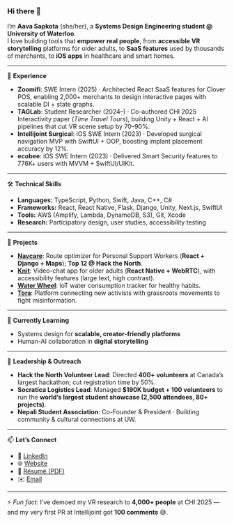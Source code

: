 ### Hi there 👋

I’m **Aava Sapkota** (she/her), a **Systems Design Engineering student @ University of Waterloo**.  
I love building tools that **empower real people**, from **accessible VR storytelling** platforms for older adults, to **SaaS features** used by thousands of merchants, to **iOS apps** in healthcare and smart homes.

---

🔭 **Experience**
- **Zoomifi**: SWE Intern (2025) · Architected React SaaS features for Clover POS, enabling 2,000+ merchants to design interactive pages with scalable DI + state graphs.  
- **TAGLab**: Student Researcher (2024–) · Co-authored CHI 2025 Interactivity paper (*Time Travel Tours*), building Unity + React + AI pipelines that cut VR scene setup by 70–90%.  
- **Intellijoint Surgical**: iOS SWE Intern (2023) · Developed surgical navigation MVP with SwiftUI + OOP, boosting implant placement accuracy by 12%.  
- **ecobee**: iOS SWE Intern (2023) · Delivered Smart Security features to 776K+ users with MVVM + SwiftUI/UIKit.  

---

🛠 **Technical Skills**
- **Languages:** TypeScript, Python, Swift, Java, C++, C#  
- **Frameworks:** React, React Native, Flask, Django, Unity, Next.js, SwiftUI  
- **Tools:** AWS (Amplify, Lambda, DynamoDB, S3), Git, Xcode  
- **Research:** Participatory design, user studies, accessibility testing  

---

🚀 **Projects**
- [**Navcare**](https://devpost.com/software/navcare): Route optimizer for Personal Support Workers (**React + Django + Maps**); **Top 12 @ Hack the North**.  
- [**Knit**](https://devpost.com/software/knit): Video-chat app for older adults (**React Native + WebRTC**), with accessibility features (large text, high contrast).  
- [**Water Wheel**](https://devpost.com/software/water-wheel): IoT water consumption tracker for healthy habits.  
- [**Tora**](https://devpost.com/software/tora-70zn3e): Platform connecting new activists with grassroots movements to fight misinformation.  

---

🌱 **Currently Learning**
- Systems design for **scalable, creator-friendly platforms**  
- Human-AI collaboration in **digital storytelling**  

---

🎤 **Leadership & Outreach**
- **Hack the North Volunteer Lead**: Directed **400+ volunteers** at Canada’s largest hackathon; cut registration time by 50%.  
- **Socratica Logistics Lead**: Managed **$190K budget + 100 volunteers** to run the **world’s largest student showcase (2,500 attendees, 80+ projects)**.  
- **Nepali Student Association**: Co-Founder & President · Building community & cultural connections at UW.  

---

📫 **Let’s Connect**
- 💼 [LinkedIn](https://www.linkedin.com/in/aava-sapkota/)  
- 🌐 [Website](https://aava.ca)  
- 📄 [Résumé (PDF)](https://drive.google.com/file/d/1Yo1gRAm1U8ZmzduPAO42jtzggQDDGOK9/view?usp=sharing)  
- ✉️ [Email](mailto:aava.sapkota@uwaterloo.ca)  

---

⚡ *Fun fact:* I’ve demoed my VR research to **4,000+ people** at CHI 2025 — and my very first PR at Intellijoint got **100 comments** 😅.  
